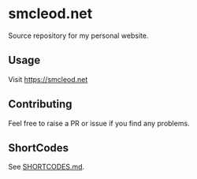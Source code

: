 # smcleod.net

Source repository for my personal website.

## Usage

Visit <https://smcleod.net>

## Contributing

Feel free to raise a PR or issue if you find any problems.

## ShortCodes

See [SHORTCODES.md](SHORTCODES.md).
